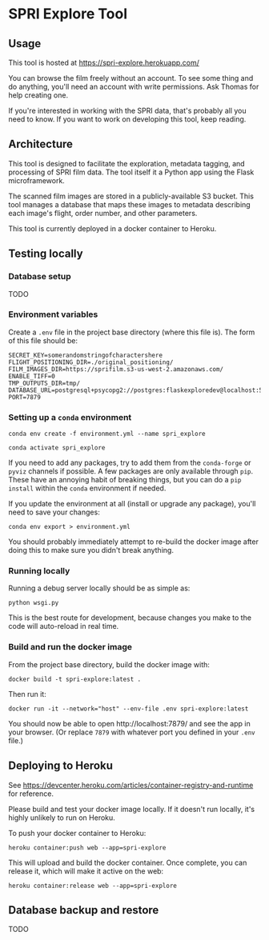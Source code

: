 # SPRI Explore Tool

## Usage

This tool is hosted at https://spri-explore.herokuapp.com/

You can browse the film freely without an account. To see some thing and do
anything, you'll need an account with write permissions. Ask Thomas for help
creating one.

If you're interested in working with the SPRI data, that's probably all you need
to know. If you want to work on developing this tool, keep reading.

## Architecture

This tool is designed to facilitate the exploration, metadata tagging, and
processing of SPRI film data. The tool itself it a Python app using the Flask
microframework.

The scanned film images are stored in a publicly-available S3 bucket. This tool
manages a database that maps these images to metadata describing each image's
flight, order number, and other parameters.

This tool is currently deployed in a docker container to Heroku.

## Testing locally

### Database setup

TODO

### Environment variables

Create a `.env` file in the project base directory (where this file is).
The form of this file should be:

```shell script
SECRET_KEY=somerandomstringofcharactershere
FLIGHT_POSITIONING_DIR=./original_positioning/
FILM_IMAGES_DIR=https://sprifilm.s3-us-west-2.amazonaws.com/
ENABLE_TIFF=0
TMP_OUTPUTS_DIR=tmp/
DATABASE_URL=postgresql+psycopg2://postgres:flaskexploredev@localhost:5432/spri_explore
PORT=7879
```

### Setting up a `conda` environment

`conda env create -f environment.yml --name spri_explore`

`conda activate spri_explore`

If you need to add any packages, try to add them from the `conda-forge` or
`pyviz` channels if possible. A few packages are only available through `pip`.
These have an annoying habit of breaking things, but you can do a `pip install`
within the `conda` environment if needed.

If you update the environment at all (install or upgrade any package), you'll
need to save your changes:

`conda env export > environment.yml`

You should probably immediately attempt to re-build the docker image after doing
this to make sure you didn't break anything.

### Running locally

Running a debug server locally should be as simple as:

`python wsgi.py`

This is the best route for development, because changes you make to the code
will auto-reload in real time.

### Build and run the docker image

From the project base directory, build the docker image with:

`docker build -t spri-explore:latest .`

Then run it:

`docker run -it --network="host" --env-file .env spri-explore:latest`

You should now be able to open http://localhost:7879/ and see the app in your
browser. (Or replace `7879` with whatever port you defined in your `.env` file.)

## Deploying to Heroku

See https://devcenter.heroku.com/articles/container-registry-and-runtime for reference.

Please build and test your docker image locally. If it doesn't run locally, it's
highly unlikely to run on Heroku.

To push your docker container to Heroku:

`heroku container:push web --app=spri-explore`

This will upload and build the docker container. Once complete, you can release it, which will make it active on the web:

`heroku container:release web --app=spri-explore`

## Database backup and restore

TODO

